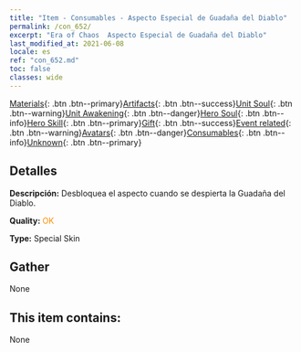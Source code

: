 ```yaml
---
title: "Item - Consumables - Aspecto Especial de Guadaña del Diablo"
permalink: /con_652/
excerpt: "Era of Chaos  Aspecto Especial de Guadaña del Diablo"
last_modified_at: 2021-06-08
locale: es
ref: "con_652.md"
toc: false
classes: wide
---
```

 [Materials](/ItemsES/){: .btn .btn--primary}[Artifacts](/ItemsES/Artifacts/){: .btn .btn--success}[Unit Soul](/ItemsES/UnitSoul/){: .btn .btn--warning}[Unit Awakening](/ItemsES/UnitAwakening/){: .btn .btn--danger}[Hero Soul](/ItemsES/HeroSoul/){: .btn .btn--info}[Hero Skill](/ItemsES/HeroSkill/){: .btn .btn--primary}[Gift](/ItemsES/Gift/){: .btn .btn--success}[Event related](/ItemsES/Events/){: .btn .btn--warning}[Avatars](/ItemsES/Avatars/){: .btn .btn--danger}[Consumables](/ItemsES/Consumables/){: .btn .btn--info}[Unknown](/ItemsES/Unknown/){: .btn .btn--primary}

## Detalles
 **Descripción:** Desbloquea el aspecto cuando se despierta la Guadaña del Diablo.

 **Quality:** <span style="color: #FF8C00">OK</span>

 **Type:** Special Skin

## Gather

  None

## This item contains:

  None

